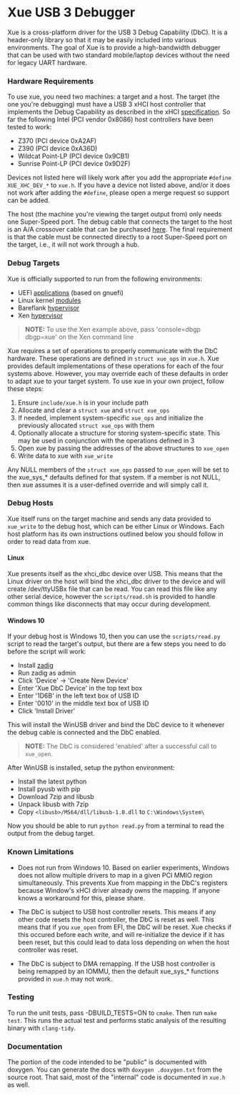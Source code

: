 # Xue USB 3 Debugger

Xue is a cross-platform driver for the USB 3 Debug Capability (DbC). It is a
header-only library so that it may be easily included into various
environments. The goal of Xue is to provide a high-bandwidth debugger that can
be used with two standard mobile/laptop devices without the need for legacy
UART hardware.

### Hardware Requirements

To use xue, you need two machines: a target and a host. The target (the one
you're debugging) must have a USB 3 xHCI host controller that
implements the Debug Capability as described in the xHCI
[specification](https://www.intel.com/content/dam/www/public/us/en/documents/technical-specifications/extensible-host-controler-interface-usb-xhci.pdf).
So far the following Intel (PCI vendor 0x8086) host controllers have been
tested to work:

  - Z370 (PCI device 0xA2AF)
  - Z390 (PCI device 0xA36D)
  - Wildcat Point-LP (PCI device 0x9CB1)
  - Sunrise Point-LP (PCI device 0x9D2F)

Devices not listed here will likely work after you add the appropriate `#define
XUE_XHC_DEV_*` to `xue.h`. If you have a device not listed above, and/or it
does not work after adding the `#define`, please open a merge request so
support can be added.

The host (the machine you're viewing the target output from) only needs one
Super-Speed port. The debug cable that connects the target to the host is an
A/A crossover cable that can be purchased
[here](https://www.datapro.net/products/usb-3-0-super-speed-a-a-debugging-cable.html).
The final requirement is that the cable must be connected directly to a root
Super-Speed port on the target, i.e., it will not work through a hub.

### Debug Targets

Xue is officially supported to run from the following environments:

  - UEFI [applications](test/test_efi.c) (based on gnuefi)
  - Linux kernel [modules](https://github.com/connojd/hypervisor/blob/xue/bfdriver/src/common.c#L373)
  - Bareflank [hypervisor](https://github.com/connojd/hypervisor/blob/xue/bfvmm/src/debug/unistd.cpp#L53)
  - Xen [hypervisor](https://github.com/connojd/xen/blob/xue/xen/drivers/char/xue.c)

> **NOTE:** To use the Xen example above, pass 'console=dbgp dbgp=xue' on the Xen command line

Xue requires a set of operations to properly communicate with the DbC hardware.
These operations are defined in `struct xue_ops` in `xue.h`. Xue provides default
implementations of these operations for each of the four systems above. However,
you may override each of these defaults in order to adapt xue to your target system.
To use xue in your own project, follow these steps:

  1. Ensure `include/xue.h` is in your include path
  2. Allocate and clear a `struct xue` and `struct xue_ops`
  3. If needed, implement system-specific `xue_ops` and initialize the previously allocated `struct xue_ops` with them
  4. Optionally allocate a structure for storing system-specific state. This may be used in conjunction with the operations defined in 3
  5. Open xue by passing the addresses of the above structures to `xue_open`
  6. Write data to xue with `xue_write`

Any NULL members of the `struct xue_ops` passed to `xue_open` will be set
to the xue_sys_* defaults defined for that system. If a member is not NULL,
then xue assumes it is a user-defined override and will simply call it.

### Debug Hosts

Xue itself runs on the target machine and sends any data provided to
`xue_write` to the debug host, which can be either Linux or Windows.
Each host platform has its own instructions outlined below you should
follow in order to read data from xue.

#### Linux

Xue presents itself as the xhci_dbc device over USB. This means that the Linux
driver on the host will bind the xhci_dbc driver to the device and will create
/dev/ttyUSBx file that can be read. You can read this file like any other
serial device, however the `scripts/read.sh` is provided to handle common
things like disconnects that may occur during development.

#### Windows 10

If your debug host is Windows 10, then you can use the `scripts/read.py` script
to read the target's output, but there are a few steps you need to do before
the script will work:
  - Install [zadig](https://zadig.akeo.ie)
  - Run zadig as admin
  - Click 'Device' -> 'Create New Device'
  - Enter 'Xue DbC Device' in the top text box
  - Enter '1D6B' in the left text box of USB ID
  - Enter '0010' in the middle text box of USB ID
  - Click 'Install Driver'

This will install the WinUSB driver and bind the DbC device to it whenever
the debug cable is connected and the DbC enabled.

> **NOTE:** The DbC is considered 'enabled' after a successful call to `xue_open`.

After WinUSB is installed, setup the python environment:
  - Install the latest python
  - Install pyusb with pip
  - Download 7zip and libusb
  - Unpack libusb with 7zip
  - Copy `<libusb>/MS64/dll/libusb-1.0.dll` to `C:\Windows\System\`

Now you should be able to run `python read.py` from a terminal to read the
output from the debug target.

### Known Limitations

  - Does not run from Windows 10. Based on earlier experiments, Windows
    does not allow multiple drivers to map in a given PCI MMIO region
    simultaneously. This prevents Xue from mapping in the DbC's registers
    because Window's xHCI driver already owns the mapping. If anyone
    knows a workaround for this, please share.

  - The DbC is subject to USB host controller resets. This means if any other
    code resets the host controller, the DbC is reset as well. This means that
    if you `xue_open` from EFI, the DbC will be reset. Xue checks if this
    occured before each write, and will re-initialize the device if it has been
    reset, but this could lead to data loss depending on when the host
    controller was reset.

  - The DbC is subject to DMA remapping. If the USB host controller is being
    remapped by an IOMMU, then the default xue_sys_* functions provided in
    `xue.h` may not work.

### Testing

To run the unit tests, pass -DBUILD_TESTS=ON to `cmake`. Then run `make test`.
This runs the actual test and performs static analysis of the resulting binary
with `clang-tidy`.

### Documentation

The portion of the code intended to be "public" is documented with doxygen.
You can generate the docs with `doxygen .doxygen.txt` from the source root.
That said, most of the "internal" code is documented in `xue.h` as well.
